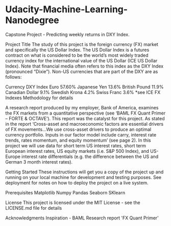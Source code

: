 # Udacity-Machine-Learning-Nanodegree
Capstone Project - Predicting weekly returns in DXY Index. 

Project Title
The study of this project is the foreign currency (FX) market and specifically the US Dollar Index. The US Dollar Index is a futures contract on what is considered to be the world’s most widely traded currency index for the international value of the US Dollar (ICE US Dollar Index). Note that financial media often refers to this index as the DXY Index (pronounced “Dixie”). Non-US currencies that are part of the DXY are as follows:

Currency	DXY Index
Euro	57.60%
Japanese Yen	13.6%
British Pound	11.9%
Canadian Dollar	9.1%
Swedish Krona	4.2%
Swiss Franc	3.6%
					*see ICE FX Indexes Methodology for details

A research report produced by my employer, Bank of America, examines the FX markets from a quantitative perspective (see ‘BAML FX Quant Primer – FORTE & OCTAVE’). This report was the catalyst for this project. As stated in the report ‘Cross-asset and macroeconomic factors are essential drivers of FX movements…We use cross-asset drivers to produce an optimal currency portfolio. Inputs in our factor model include carry, interest rate trends, rates momentum, and equity momentum’ (see page 2). In this project we will use data for short term US interest rates, short term European interest rates, US equity markets (i.e. S&P 500 Index), and US-Europe interest rate differentials (e.g. the difference between the US and German 3 month interest rates). 

Getting Started
These instructions will get you a copy of the project up and running on your local machine for development and testing purposes. See deployment for notes on how to deploy the project on a live system.

Prerequisites
Matplotlib
Numpy
Pandas
Seaborn
SKlearn

License
This project is licensed under the MIT License - see the LICENSE.md file for details

Acknowledgments
Inspiration - BAML Research report 'FX Quant Primer'


